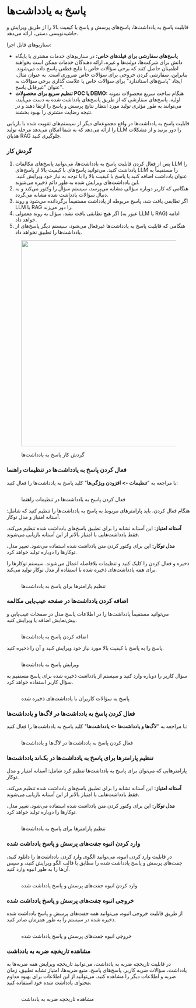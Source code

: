 # پاسخ به یادداشت‌ها

قابلیت پاسخ به یادداشت‌ها، پاسخ‌های پرسش و پاسخ با کیفیت بالا را از طریق ویرایش و حاشیه‌نویسی دستی، ارائه می‌دهد.

سناریوهای قابل اجرا:

* **پاسخ‌های سفارشی برای فیلدهای خاص:** در سناریوهای خدمات مشتری یا پایگاه دانش برای شرکت‌ها، دولت‌ها و غیره، ارائه دهندگان خدمات ممکن است بخواهند اطمینان حاصل کنند که برخی سؤالات خاص با نتایج قطعی پاسخ داده می‌شوند. بنابراین، سفارشی کردن خروجی برای سؤالات خاص ضروری است. به عنوان مثال، ایجاد "پاسخ‌های استاندارد" برای سؤالات خاص یا علامت گذاری برخی سؤالات به عنوان "غیرقابل پاسخ".
* **تنظیم سریع برای محصولات POC یا DEMO:** هنگام ساخت سریع محصولات نمونه اولیه، پاسخ‌های سفارشی که از طریق پاسخ‌های یادداشت شده به دست می‌آیند، می‌توانند به طور مؤثری تولید مورد انتظار نتایج پرسش و پاسخ را ارتقا دهند و در نتیجه رضایت مشتری را بهبود بخشند.

قابلیت پاسخ به یادداشت‌ها در واقع مجموعه‌ای دیگر از سیستم‌های تقویت شده با بازیابی را ارائه می‌دهد که به شما امکان می‌دهد مرحله تولید LLM را دور بزنید و از مشکلات هذیان RAG جلوگیری کنید.

### گردش کار

1. پس از فعال کردن قابلیت پاسخ به یادداشت‌ها، می‌توانید پاسخ‌های مکالمات LLM را یادداشت کنید. می‌توانید پاسخ‌های با کیفیت بالا از پاسخ‌های LLM را مستقیماً به عنوان یادداشت اضافه کنید یا پاسخ با کیفیت بالا را با توجه به نیاز خود ویرایش کنید. این یادداشت‌های ویرایش شده به طور دائم ذخیره می‌شوند.
2. هنگامی که کاربر دوباره سؤالی مشابه می‌پرسد، سیستم سؤال را وکتور می‌کند و به دنبال سؤالات یادداشت شده مشابه می‌گردد.
3. اگر تطابقی یافت شد، پاسخ مربوطه از یادداشت مستقیماً برگردانده می‌شود و روند LLM یا RAG را دور می‌زند.
4. اگر هیچ تطابقی یافت نشد، سؤال به روند معمولی (عبور به LLM یا RAG) ادامه خواهد داد.
5. هنگامی که قابلیت پاسخ به یادداشت‌ها غیرفعال می‌شود، سیستم دیگر پاسخ‌های از یادداشت‌ها را تطبیق نخواهد داد.

<figure><img src="../../.gitbook/assets/image (130).png" alt="" width="563"><figcaption><p>گردش کار پاسخ به یادداشت‌ها</p></figcaption></figure>

### فعال کردن پاسخ به یادداشت‌ها در تنظیمات راهنما

با مراجعه به "**تنظیمات -> افزودن ویژگی‌ها**" کلید پاسخ به یادداشت‌ها را فعال کنید:

<figure><img src="../../.gitbook/assets/annotated-replies.png" alt=""><figcaption><p>فعال کردن پاسخ به یادداشت‌ها در تنظیمات راهنما</p></figcaption></figure>

هنگام فعال کردن، باید پارامترهای مربوط به پاسخ به یادداشت‌ها را تنظیم کنید که شامل: آستانه امتیاز و مدل توکار.

**آستانه امتیاز:** این آستانه تشابه را برای تطبیق پاسخ‌های یادداشت شده تنظیم می‌کند. فقط یادداشت‌هایی با امتیاز بالاتر از این آستانه بازیابی می‌شوند.

**مدل توکار:** این برای وکتور کردن متن یادداشت شده استفاده می‌شود. تغییر مدل، توکارها را دوباره تولید خواهد کرد.

ذخیره و فعال کردن را کلیک کنید و تنظیمات بلافاصله اعمال می‌شوند. سیستم توکارها را برای همه یادداشت‌های ذخیره شده با استفاده از مدل توکار تولید می‌کند.

<figure><img src="../../.gitbook/assets/setting-parameters-for-annotated-replies.png" alt=""><figcaption><p>تنظیم پارامترها برای پاسخ به یادداشت‌ها</p></figcaption></figure>

### اضافه کردن یادداشت‌ها در صفحه عیب‌یابی مکالمه

می‌توانید مستقیماً یادداشت‌ها را در اطلاعات پاسخ مدل در صفحات عیب‌یابی و پیش‌نمایش اضافه یا ویرایش کنید.

<figure><img src="../../.gitbook/assets/add-annotation-reply.png" alt=""><figcaption><p>اضافه کردن پاسخ به یادداشت‌ها</p></figcaption></figure>

پاسخ را به پاسخ با کیفیت بالا مورد نیاز خود ویرایش کنید و آن را ذخیره کنید.

<figure><img src="../../.gitbook/assets/editing-annotated-replies.png" alt=""><figcaption><p>ویرایش پاسخ به یادداشت‌ها</p></figcaption></figure>

سؤال کاربر را دوباره وارد کنید و سیستم از یادداشت ذخیره شده برای پاسخ مستقیم به سؤال کاربر استفاده خواهد کرد.

<figure><img src="../../.gitbook/assets/annotaiton-reply.png" alt=""><figcaption><p>پاسخ به سؤالات کاربران با یادداشت‌های ذخیره شده</p></figcaption></figure>

### فعال کردن پاسخ به یادداشت‌ها در لاگ‌ها و یادداشت‌ها

با مراجعه به "**لاگ‌ها و یادداشت‌ها -> یادداشت‌ها**" کلید پاسخ به یادداشت‌ها را فعال کنید:

<figure><img src="../../.gitbook/assets/logs-annotation-switch.png" alt=""><figcaption><p>فعال کردن پاسخ به یادداشت‌ها در لاگ‌ها و یادداشت‌ها</p></figcaption></figure>

### تنظیم پارامترها برای پاسخ به یادداشت‌ها در بک‌اند یادداشت‌ها

پارامترهایی که می‌توان برای پاسخ به یادداشت‌ها تنظیم کرد شامل: آستانه امتیاز و مدل توکار.

**آستانه امتیاز:** این آستانه تشابه را برای تطبیق پاسخ‌های یادداشت شده تنظیم می‌کند. فقط یادداشت‌هایی با امتیاز بالاتر از این آستانه بازیابی می‌شوند.

**مدل توکار:** این برای وکتور کردن متن یادداشت شده استفاده می‌شود. تغییر مدل، توکارها را دوباره تولید خواهد کرد.

<figure><img src="../../.gitbook/assets/annotated-replies-initial.png" alt=""><figcaption><p>تنظیم پارامترها برای پاسخ به یادداشت‌ها</p></figcaption></figure>

### وارد کردن انبوه جفت‌های پرسش و پاسخ یادداشت شده

در قابلیت وارد کردن انبوه، می‌توانید الگوی وارد کردن یادداشت‌ها را دانلود کنید، جفت‌های پرسش و پاسخ یادداشت شده را مطابق با قالب الگو ویرایش کنید، و سپس آن‌ها را به طور انبوه وارد کنید.

<figure><img src="../../.gitbook/assets/bulk-import-annotated.png" alt=""><figcaption><p>وارد کردن انبوه جفت‌های پرسش و پاسخ یادداشت شده</p></figcaption></figure>

### خروجی انبوه جفت‌های پرسش و پاسخ یادداشت شده

از طریق قابلیت خروجی انبوه، می‌توانید همه جفت‌های پرسش و پاسخ یادداشت شده ذخیره شده در سیستم را به طور همزمان صادر کنید.

<figure><img src="../../.gitbook/assets/bulk-export-annotations.png" alt=""><figcaption><p>خروجی انبوه جفت‌های پرسش و پاسخ یادداشت شده</p></figcaption></figure>

### مشاهده تاریخچه ضربه به یادداشت

در قابلیت تاریخچه ضربه به یادداشت، می‌توانید تاریخچه ویرایش همه ضربه‌ها به یادداشت، سؤالات ضربه کاربر، پاسخ‌های پاسخ، منبع ضربه‌ها، امتیاز تشابه تطبیق، زمان ضربه و اطلاعات دیگر را مشاهده کنید. می‌توانید از این اطلاعات برای بهبود مداوم محتوای یادداشت شده خود استفاده کنید.

<figure><img src="../../.gitbook/assets/view-annotation-hit-history.png" alt=""><figcaption><p>مشاهده تاریخچه ضربه به یادداشت</p></figcaption></figure>
